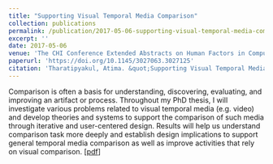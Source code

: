 ```yaml
---
title: "Supporting Visual Temporal Media Comparison"
collection: publications
permalink: /publication/2017-05-06-supporting-visual-temporal-media-comparison
excerpt: ''
date: 2017-05-06
venue: 'The CHI Conference Extended Abstracts on Human Factors in Computing Systems'
paperurl: 'https://doi.org/10.1145/3027063.3027125'
citation: 'Tharatipyakul, Atima. &quot;Supporting Visual Temporal Media Comparison.&quot; In <i>Proceedings of the 2017 CHI Conference Extended Abstracts on Human Factors in Computing Systems</i>, pp. 330-334. 2017.'
---
```

Comparison is often a basis for understanding, discovering, evaluating, and improving an artifact or process. Throughout my PhD thesis, I will investigate various problems related to visual temporal media (e.g. video) and develop theories and systems to support the comparison of such media through iterative and user-centered design. Results will help us understand comparison task more deeply and establish design implications to support general temporal media comparison as well as improve activities that rely on visual comparison. [[pdf](https://dl.acm.org/doi/10.1145/3027063.3027125?cid=99659116563)]
